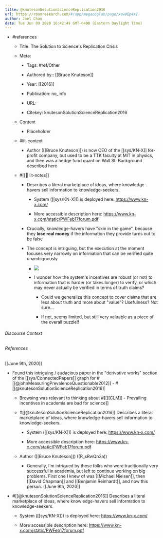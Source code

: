 ```yaml
---
title: @knutesonSolutionScienceReplication2016
url: https://roamresearch.com/#/app/megacoglab/page/xew9Ep4xI
author: Joel Chan
date: Tue Jun 09 2020 16:42:49 GMT-0400 (Eastern Daylight Time)
---
```


- #references

    - Title: The Solution to Science's Replication Crisis

    - Meta:

        - Tags: #ref/Other

        - Authored by::  [[Bruce Knuteson]]

        - Year: [[2016]]

        - Publication: no_info

        - URL:

        - Citekey: knutesonSolutionScienceReplication2016

    - Content

        - Placeholder

    - #lit-context

        - Author ([[Bruce Knuteson]]) is now CEO of the [[sys/KN-X]] for-profit company, but used to be a TTK faculty at MIT in physics, and then was a hedge fund quant on Wall St. Background described here

    - #[[📝 lit-notes]]

        - Describes a literal marketplace of ideas, where knowledge-havers sell information to knowledge-seekers.

            - System ([[sys/KN-X]]) is deployed here: https://www.kn-x.com/

            - More accessible description here: https://www.kn-x.com/static/PWFeb17forum.pdf

        - Crucially, knowledge-havers have "skin in the game", because they **lose real money** if the information they provide turns out to be false

        - The concept is intriguing, but the execution at the moment focuses very narrowly on information that can be verified quite unambiguously

            - ![](https://firebasestorage.googleapis.com/v0/b/firescript-577a2.appspot.com/o/imgs%2Fapp%2Fmegacoglab%2F-7yiAOOt7c.png?alt=media&token=f13506da-bf76-40ab-9dfa-0bf4d1ecf68f)

            - I wonder how the system's incentives are robust (or not) to information that is harder (or takes longer) to verify, or which may never actually be verified in terms of truth claims?

                - Could we generalize this concept to cover claims that are less about truth and more about "value"? Usefulness? Not sure...

                - If not, seems limited, but still very valuable as a piece of the overall puzzle!!

###### Discourse Context



###### References

[[June 9th, 2020]]

- Found this intriguing / audacious paper in the "derivative works" section of the [[sys/ConnectedPapers]] graph for #[[@johnMeasuringPrevalenceQuestionable2012]] - #[[@knutesonSolutionScienceReplication2016]]

    - Browsing was relevant to thinking about #[[[[CLM]] - Prevailing incentives in academia are bad for science]]

    - #[[@knutesonSolutionScienceReplication2016]] Describes a literal marketplace of ideas, where knowledge-havers sell information to knowledge-seekers.

        - System ([[sys/KN-X]]) is deployed here: https://www.kn-x.com/

        - More accessible description here: https://www.kn-x.com/static/PWFeb17forum.pdf

    - Author ([[Bruce Knuteson]]) ((R_sRwQn2a))

        - Generally, I'm intrigued by these folks who were traditionally very successful in academia, but left to continue working on big problems. First one I knew of was [[Michael Nielsen]], then [[David Chapman]] and [[Benjamin Reinhardt]], and now this person.
[[June 9th, 2020]]

- #[[@knutesonSolutionScienceReplication2016]] Describes a literal marketplace of ideas, where knowledge-havers sell information to knowledge-seekers.

    - System ([[sys/KN-X]]) is deployed here: https://www.kn-x.com/

    - More accessible description here: https://www.kn-x.com/static/PWFeb17forum.pdf
